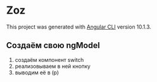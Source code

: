 # Zoz

This project was generated with [Angular CLI](https://github.com/angular/angular-cli) version 10.1.3.

## Создаём свою ngModel

1. создаём компонент switch
2. реализовываем в ней кнопку
3. выводим её в (p)

